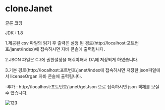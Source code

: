 # cloneJanet
클론 코딩

JDK : 1.8

1.제공된 csv 파일의 읽기 후 출력은 설정 된 경로(http://localhost:포트번호/janet/index)에 접속하시면 자바 콘솔에 출력됩니다.

2.JSON 파일은 C:\에 권한설정을 해줘야해서 D:\에 저장되게 하였습니다.

3.기본 경로(http://localhost:포트번호/janet/index에 접속하시면 저장한 json파일에서 licenseOrgan 자바 콘솔에 출력됩니다.

-추가 : http://localhost:포트번호/janet/getJson 으로 접속하시면 json 객체를 보실 수 있습니다.

![123](https://user-images.githubusercontent.com/34331867/171860444-cf1a4f62-7269-47bd-97ea-505b38ea1b81.jpg)
